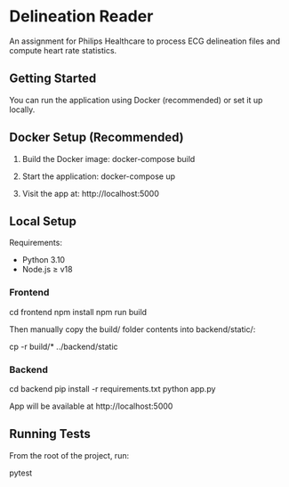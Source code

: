 # Delineation Reader

An assignment for Philips Healthcare to process ECG delineation files and compute heart rate statistics.

## Getting Started

You can run the application using Docker (recommended) or set it up locally.

## Docker Setup (Recommended)

1. Build the Docker image:
   docker-compose build

2. Start the application:
   docker-compose up

3. Visit the app at:
   http://localhost:5000

## Local Setup

Requirements:
- Python 3.10
- Node.js ≥ v18

### Frontend

cd frontend
npm install
npm run build

Then manually copy the build/ folder contents into backend/static/:

cp -r build/* ../backend/static

### Backend

cd backend
pip install -r requirements.txt
python app.py

App will be available at http://localhost:5000

## Running Tests

From the root of the project, run:

pytest

